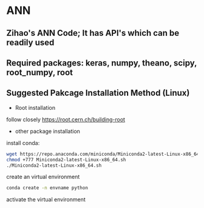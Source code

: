 # ANN
## Zihao's ANN Code; It has API's which can be readily used
## Required packages: keras, numpy, theano, scipy, root_numpy, root


## Suggested Pakcage Installation Method (Linux)

* Root installation

follow closely https://root.cern.ch/building-root


* other package installation

install conda:

```sh
wget https://repo.anaconda.com/miniconda/Miniconda2-latest-Linux-x86_64.sh
chmod +777 Miniconda2-latest-Linux-x86_64.sh
./Miniconda2-latest-Linux-x86_64.sh
```

create an virtual environment

```sh
conda create -n envname python
```

activate the virtual environment
